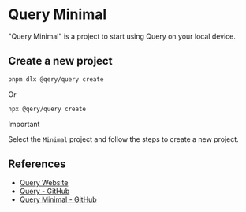 # Query Minimal

"Query Minimal" is a project to start using Query on your local device.

## Create a new project

```sh
pnpm dlx @qery/query create 
```

Or

```sh
npx @qery/query create
```

> [!IMPORTANT]
> Select the `Minimal` project and follow the steps to create a new project.

## References

- [Query Website](https://qery.io)
- [Query - GitHub](https://github.com/gc-victor/query)
- [Query Minimal - GitHub](https://github.com/gc-victor/query/tree/mainexamples/minimal)
